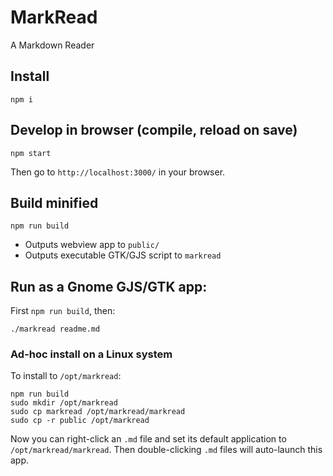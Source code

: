 # MarkRead

A Markdown Reader

## Install

	npm i

## Develop in browser (compile, reload on save)

	npm start

Then go to `http://localhost:3000/` in your browser.

## Build minified

	npm run build

* Outputs webview app to `public/`
* Outputs executable GTK/GJS script to `markread`

## Run as a Gnome GJS/GTK app:

First `npm run build`, then:

	./markread readme.md

### Ad-hoc install on a Linux system

To install to `/opt/markread`:

	npm run build
	sudo mkdir /opt/markread
	sudo cp markread /opt/markread/markread
	sudo cp -r public /opt/markread

Now you can right-click an `.md` file and set its default application to `/opt/markread/markread`. Then double-clicking `.md` files will auto-launch this app.
